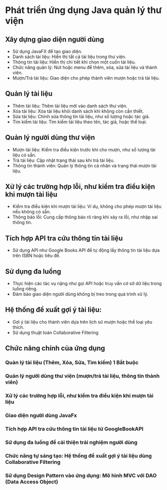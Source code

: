 # Phát triển ứng dụng Java quản lý thư viện

## Xây dựng giao diện người dùng
- Sử dụng JavaFX để tạo giao diện.
-  Danh sách tài liệu: Hiển thị tất cả tài liệu trong thư viện.
-  Thông tin tài liệu: Hiển thị chi tiết khi chọn một cuốn tài liệu.
-  Chức năng quản lý: Nút hoặc menu để thêm, xóa, sửa tài liệu và thành viên.
-  Mượn/Trả tài liệu: Giao diện cho phép thành viên mượn hoặc trả tài liệu.

## Quản lý tài liệu
- Thêm tài liệu: Thêm tài liệu mới vào danh sách thư viện.
- Xóa tài liệu: Xóa tài liệu khỏi danh sách khi không còn cần thiết.
- Sửa tài liệu: Chỉnh sửa thông tin tài liệu, như số lượng hoặc tác giả.
- Tìm kiếm tài liệu: Tìm kiếm tài liệu theo tên, tác giả, hoặc thể loại.
## Quản lý người dùng thư viện
- Mượn tài liệu: Kiểm tra điều kiện trước khi cho mượn, như số lượng tài liệu có sẵn.
- Trả tài liệu: Cập nhật trạng thái sau khi trả tài liệu.
- Thông tin thành viên: Quản lý thông tin cá nhân và trạng thái mượn tài liệu.

## Xử lý các trường hợp lỗi, như kiểm tra điều kiện khi mượn tài liệu
- Kiểm tra điều kiện khi mượn tài liệu: Ví dụ, không cho phép mượn tài
liệu nếu không có sẵn.
- Thông báo lỗi: Cung cấp thông báo rõ ràng khi xảy ra lỗi, như nhập sai
thông tin.

## Tích hợp API tra cứu thông tin tài liệu
- Sử dụng API như Google Books API để tự động lấy thông tin tài liệu
dựa trên ISBN hoặc tiêu đề.

## Sử dụng đa luồng
- Thực hiện các tác vụ nặng như gọi API hoặc truy vấn cơ sở dữ liệu
trong luồng riêng.
- Đảm bảo giao diện người dùng không bị treo trong quá trình xử lý.


## Hệ thống đề xuất gợi ý tài liệu:
- Gợi ý tài liệu cho thành viên dựa trên lịch sử mượn hoặc thể loại yêu thích.
- Sử dụng thuật toán Collaborative Filtering


## Chức năng chính của ứng dụng

### Quản lý tài liệu (Thêm, Xóa, Sửa, Tìm kiếm) 1 Bắt buộc
### Quản lý người dùng thư viện (mượn/trả tài liệu, thông tin thành viên)

### Xử lý các trường hợp lỗi, như kiểm tra điều kiện khi mượn tài liệu

### Giao diện người dùng JavaFx

### Tích hợp API tra cứu thông tin tài liệu từ GoogleBookAPI

### Sử dụng đa luồng để cải thiện trải nghiệm người dùng

### Chức năng tự sáng tạo: Hệ thống đề xuất gợi ý tài liệu dùng Collaborative Filtering

### Sử dụng Design Pattern vào ứng dụng: Mô hình MVC với DAO (Data Access Object)
